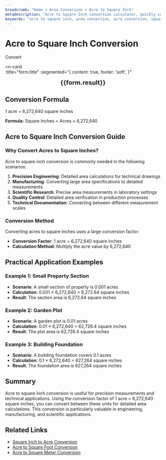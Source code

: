 ```yaml
---
breadcrumb: "Home > Area Conversion > Acre to Square Inch"
metaDescription: "Acre to Square Inch conversion calculator, quickly convert acres to square inches, understand the conversion formula and practical application scenarios."
keywords: "acre to square inch, area conversion, acre conversion, square inch conversion, area calculator"
---
```


# Acre to Square Inch Conversion

<script setup>
import { ref, computed } from 'vue'

const seoKey = ref([
  "acre to square inch",
  "area conversion",
  "acre conversion",
  "square inch conversion",
  "area calculator",
  "land area conversion",
  "precision area measurement",
  "detailed area calculation"
])

const form = ref({
  title: "Acre to Square Inch Converter",
  acreLabel: "Acre",
  acrePlaceholder: "Enter acre value",
  squareInchLabel: "Square Inch",
  squareInchPlaceholder: "Enter square inch value",
  convertButton: "Convert"
})

const convertHandler = () => {
  if (form.number !== null && !isNaN(form.number)) {
    const convertedValue = parseFloat(form.number) * 6272640
    form.result = `${form.number}ac = ${convertedValue.toFixed(2)}in²`
  } else {
    form.result = 'Please enter a valid value.'
  }
}
</script>

<n-form size="large" :model="form">
  <n-form-item label="Acre">
    <n-input-number v-model:value="form.number" placeholder="Enter acre" style="width: 100%" />
  </n-form-item>
  <n-form-item>
    <n-button type="info" @click="convertHandler" block>Convert</n-button>
  </n-form-item>
</n-form>

<n-card  
  :title="form.title"
  :segmented="{
    content: true,
    footer: 'soft',
  }"
>
  <div  style="text-align:center;font-size:20px;">
    <strong>{{form.result}}</strong>
  </div>
    <template #footer>
    <div>
      <span v-for="item of seoKey">{{item}}，</span>
    </div>
  </template>
</n-card>

## Conversion Formula

1 acre = 6,272,640 square inches

**Formula:** Square Inches = Acres × 6,272,640

## Acre to Square Inch Conversion Guide

### Why Convert Acres to Square Inches?

Acre to square inch conversion is commonly needed in the following scenarios:

1. **Precision Engineering**: Detailed area calculations for technical drawings
2. **Manufacturing**: Converting large area specifications to detailed measurements
3. **Scientific Research**: Precise area measurements in laboratory settings
4. **Quality Control**: Detailed area verification in production processes
5. **Technical Documentation**: Converting between different measurement scales

### Conversion Method

Converting acres to square inches uses a large conversion factor:
- **Conversion Factor**: 1 acre = 6,272,640 square inches
- **Calculation Method**: Multiply the acre value by 6,272,640

## Practical Application Examples

### Example 1: Small Property Section
- **Scenario**: A small section of property is 0.001 acres
- **Calculation**: 0.001 × 6,272,640 = 6,272.64 square inches
- **Result**: The section area is 6,272.64 square inches

### Example 2: Garden Plot
- **Scenario**: A garden plot is 0.01 acres
- **Calculation**: 0.01 × 6,272,640 = 62,726.4 square inches
- **Result**: The plot area is 62,726.4 square inches

### Example 3: Building Foundation
- **Scenario**: A building foundation covers 0.1 acres
- **Calculation**: 0.1 × 6,272,640 = 627,264 square inches
- **Result**: The foundation area is 627,264 square inches

## Summary

Acre to square inch conversion is useful for precision measurements and technical applications. Using the conversion factor of 1 acre = 6,272,640 square inches, you can convert between these units for detailed area calculations. This conversion is particularly valuable in engineering, manufacturing, and scientific applications.

## Related Links

- [Square Inch to Acre Conversion](./SquareInch-to-Acre.md)
- [Acre to Square Foot Conversion](./Acre-to-SquareFoot.md)
- [Acre to Square Meter Conversion](./Acre-to-SquareMeter.md)